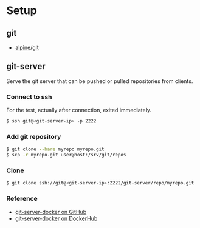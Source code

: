 # Setup

## git

- [alpine/git](https://hub.docker.com/r/alpine/git/)

## git-server

Serve the git server that can be pushed or pulled repositories from clients.

### Connect to ssh
For the test, actually after connection, exited immediately.

```sh
$ ssh git@<git-server-ip> -p 2222
```

### Add git repository
```sh
$ git clone --bare myrepo myrepo.git
$ scp -r myrepo.git user@host:/srv/git/repos
```

### Clone
```sh
$ git clone ssh://git@<git-server-ip>:2222/git-server/repo/myrepo.git
```

### Reference
- [git-server-docker on GitHub](https://github.com/jkarlosb/git-server-docker)
- [git-server-docker on DockerHub](https://hub.docker.com/r/jkarlos/git-server-docker)
